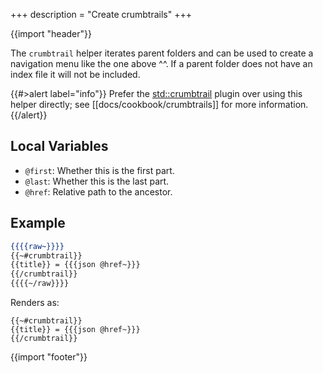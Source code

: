 +++
description = "Create crumbtrails"
+++

{{import "header"}}

The `crumbtrail` helper iterates parent folders and can be used to create a navigation menu like the one above ^^. If a parent folder does not have an index file it will not be included.

{{#>alert label="info"}}
Prefer the [std::crumbtrail][] plugin over using this helper directly; see [[docs/cookbook/crumbtrails]] for more information.
{{/alert}}

## Local Variables

* `@first`: Whether this is the first part.
* `@last`: Whether this is the last part.
* `@href`: Relative path to the ancestor.

## Example

```handlebars
{{{{raw~}}}}
{{~#crumbtrail}}
{{title}} = {{{json @href~}}}
{{/crumbtrail}}
{{{{~/raw}}}}
```

Renders as:

```text
{{~#crumbtrail}}
{{title}} = {{{json @href~}}}
{{/crumbtrail}}
```

{{import "footer"}}

[std::crumbtrail]: https://github.com/uwe-app/plugins/tree/main/std/crumbtrail
